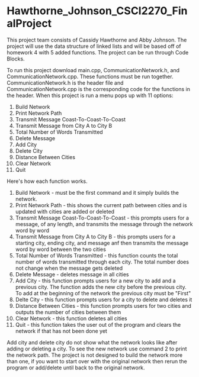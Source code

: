 # Hawthorne_Johnson_CSCI2270_FinalProject
This project team consists of Cassidy Hawthorne and Abby Johnson. The project will use the data structure of linked lists and will be based off of homework 4 with 5 added functions. The project can be run through Code Blocks.

To run this project download main.cpp, CommunicationNetwork.h, and CommunicationNetwork.cpp. These functions must be run together. CommunicationNetwork.h is the header file and CommunicationNetwork.cpp is the corresponding code for the functions in the header.  When this project is run a menu pops up with 11 options:
1. Build Network
2. Print Network Path
3. Transmit Message Coast-To-Coast-To-Coast
4. Transmit Message from City A to City B
5. Total Number of Words Transmitted
6. Delete Message
7. Add City
8. Delete City
9. Distance Between Cities
10. Clear Network
11. Quit

Here's how each function works.
1. Build Network - must be the first command and it simply builds the network.
2. Print Network Path - this shows the current path between cities and is updated with cities are added or deleted
3. Transmit Message Coast-To-Coast-To-Coast - this prompts users for a message, of any length, and transmits the message through the network word by word
4. Transmit Message from City A to City B - this prompts users for a starting city, ending city, and message anf then transmits the message word by word between the two cities
5. Total Number of Words Transmitted - this function counts the total number of words transmitted through each city. The total number does not change when the message gets deleted
6. Delete Message - deletes message in all cities
7. Add City - this function prompts users for a new city to add and a previous city. The function adds the new city before the previous city. To add at the beginning of the network the previous city must be "First"
8. Delte City - this function prompts users for a city to delete and deletes it 
9. Distance Between Cities - this function prompts users for two cities and outputs the number of cities between them
10. Clear Network - this function deletes all cities
11. Quit - this function takes the user out of the program and clears the network if that has not been done yet

Add city and delete city do not show what the network looks like after adding or deleting a city. To see the new network use command 2 to print the network path.
The project is not designed to build the network more than one, if you want to start over with the original network then rerun the program or add/delete until back to the original network.
